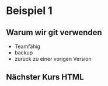 # Beispiel 1

## Warum wir git verwenden

* Teamfähig
* backup
* zurück zu einer vorigen Version

## Nächster Kurs HTML



